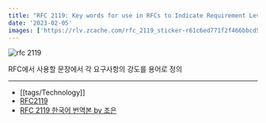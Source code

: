 ```yaml
---
title: "RFC 2119: Key words for use in RFCs to Indicate Requirement Levels"
date: '2023-02-05'
images: ['https://rlv.zcache.com/rfc_2119_sticker-r61c6ed771f2f466bbcd54f3385d7f260_0ugdw_8byvr_736.jpg']
---
```

![rfc 2119](https://rlv.zcache.com/rfc_2119_sticker-r61c6ed771f2f466bbcd54f3385d7f260_0ugdw_8byvr_736.jpg)

RFC에서 사용할 문장에서 각 요구사항의 강도를 용어로 정의

---
- [[tags/Technology]]
- [RFC2119](https://www.ietf.org/rfc/rfc2119.txt)
- [RFC 2119 한국어 번역본 by 조은](https://techhtml.github.io/rfc/RFC2119.html)
